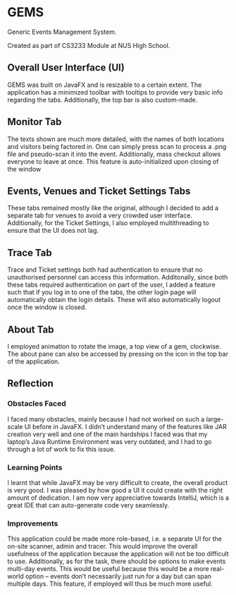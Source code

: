 # GEMS
Generic Events Management System.

Created as part of CS3233 Module at NUS High School.


## Overall User Interface (UI)
GEMS was built on JavaFX and is resizable to a certain extent. The application has a minimized toolbar with tooltips to provide very basic info regarding the tabs. Additionally, the top bar is also custom-made.


## Monitor Tab
The texts shown are much more detailed, with the names of both locations and visitors being factored in. One can simply press scan to process a .png file and pseudo-scan it into the event. Additionally, mass checkout allows everyone to leave at once. This feature is auto-initialized upon closing of the window


## Events, Venues and Ticket Settings Tabs
These tabs remained mostly like the original, although I decided to add a separate tab for venues to avoid a very crowded user interface. Additionally, for the Ticket Settings, I also employed multithreading to ensure that the UI does not lag.


## Trace Tab
Trace and Ticket settings both had authentication to ensure that no unauthorised personnel can access this information. Additonally, since both these tabs required authentication on part of the user, I added a feature such that if you log in to one of the tabs, the other login page will automatically obtain the login details. These will also automatically logout once the window is closed.


## About Tab
I employed animation to rotate the image, a top view of a gem, clockwise. The about pane can also be accessed by pressing on the icon in the top bar of the application.


## Reflection
### Obstacles Faced
I faced many obstacles, mainly because I had not worked on such a large-scale UI before in JavaFX. I didn’t understand many of the features like JAR creation very well and one of the main hardships I faced was that my laptop’s Java Runtime Environment was very outdated, and I had to go through a lot of work to fix this issue.

### Learning Points
I learnt that while JavaFX may be very difficult to create, the overall product is very good. I was pleased by how good a UI it could create with the right amount of dedication. I am now very appreciative towards IntelliJ, which is a great IDE that can auto-generate code very seamlessly.

### Improvements
This application could be made more role-based, i.e. a separate UI for the on-site scanner, admin and tracer. This would improve the overall usefulness of the application because the application will not be too difficult to use. Additionally, as for the task, there should be options to make events multi-day events. This would be useful because this would be a more real-world option – events don’t necessarily just run for a day but can span multiple days. This feature, if employed will thus be much more useful.
